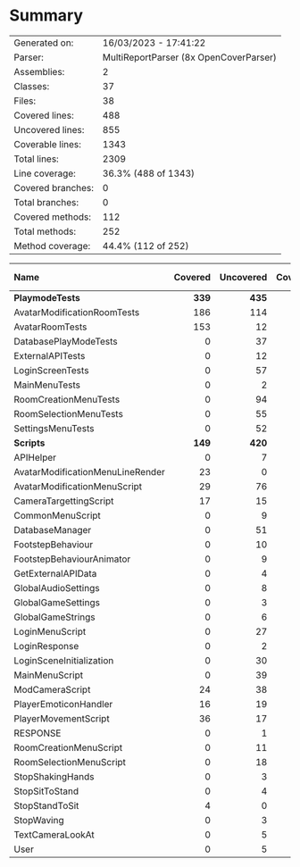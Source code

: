 ﻿# Summary
|||
|:---|:---|
| Generated on: | 16/03/2023 - 17:41:22 |
| Parser: | MultiReportParser (8x OpenCoverParser) |
| Assemblies: | 2 |
| Classes: | 37 |
| Files: | 38 |
| Covered lines: | 488 |
| Uncovered lines: | 855 |
| Coverable lines: | 1343 |
| Total lines: | 2309 |
| Line coverage: | 36.3% (488 of 1343) |
| Covered branches: | 0 |
| Total branches: | 0 |
| Covered methods: | 112 |
| Total methods: | 252 |
| Method coverage: | 44.4% (112 of 252) |

|**Name**|**Covered**|**Uncovered**|**Coverable**|**Total**|**Line coverage**|**Covered**|**Total**|**Branch coverage**|**Covered**|**Total**|**Method coverage**|
|:---|---:|---:|---:|---:|---:|---:|---:|---:|---:|---:|---:|
|**PlaymodeTests**|**339**|**435**|**774**|**1237**|**43.7%**|**0**|**0**|****|**83**|**150**|**55.3%**|
|AvatarModificationRoomTests|186|114|300|327|62%|0|0||62|71|87.3%|
|AvatarRoomTests|153|12|165|259|92.7%|0|0||21|22|95.4%|
|DatabasePlayModeTests|0|37|37|79|0%|0|0||0|4|0%|
|ExternalAPITests|0|12|12|27|0%|0|0||0|2|0%|
|LoginScreenTests|0|57|57|204|0%|0|0||0|10|0%|
|MainMenuTests|0|2|2|13|0%|0|0||0|1|0%|
|RoomCreationMenuTests|0|94|94|144|0%|0|0||0|17|0%|
|RoomSelectionMenuTests|0|55|55|92|0%|0|0||0|10|0%|
|SettingsMenuTests|0|52|52|92|0%|0|0||0|13|0%|
|**Scripts**|**149**|**420**|**569**|**1089**|**26.1%**|**0**|**0**|****|**29**|**102**|**28.4%**|
|APIHelper|0|7|7|19|0%|0|0||0|1|0%|
|AvatarModificationMenuLineRender|23|0|23|41|100%|0|0||3|3|100%|
|AvatarModificationMenuScript|29|76|105|158|27.6%|0|0||9|14|64.2%|
|CameraTargettingScript|17|15|32|68|53.1%|0|0||3|4|75%|
|CommonMenuScript|0|9|9|21|0%|0|0||0|2|0%|
|DatabaseManager|0|51|51|103|0%|0|0||0|12|0%|
|FootstepBehaviour|0|10|10|27|0%|0|0||0|2|0%|
|FootstepBehaviourAnimator|0|9|9|21|0%|0|0||0|2|0%|
|GetExternalAPIData|0|4|4|16|0%|0|0||0|1|0%|
|GlobalAudioSettings|0|8|8|18|0%|0|0||0|3|0%|
|GlobalGameSettings|0|3|3|10|0%|0|0||0|1|0%|
|GlobalGameStrings|0|6|6|12|0%|0|0||0|2|0%|
|LoginMenuScript|0|27|27|48|0%|0|0||0|4|0%|
|LoginResponse|0|2|2|17|0%|0|0||0|4|0%|
|LoginSceneInitialization|0|30|30|70|0%|0|0||0|1|0%|
|MainMenuScript|0|39|39|77|0%|0|0||0|11|0%|
|ModCameraScript|24|38|62|51|38.7%|0|0||6|6|100%|
|PlayerEmoticonHandler|16|19|35|59|45.7%|0|0||4|9|44.4%|
|PlayerMovementScript|36|17|53|99|67.9%|0|0||3|3|100%|
|RESPONSE|0|1|1|17|0%|0|0||0|2|0%|
|RoomCreationMenuScript|0|11|11|28|0%|0|0||0|3|0%|
|RoomSelectionMenuScript|0|18|18|32|0%|0|0||0|6|0%|
|StopShakingHands|0|3|3|11|0%|0|0||0|1|0%|
|StopSitToStand|0|4|4|14|0%|0|0||0|1|0%|
|StopStandToSit|4|0|4|14|100%|0|0||1|1|100%|
|StopWaving|0|3|3|11|0%|0|0||0|1|0%|
|TextCameraLookAt|0|5|5|16|0%|0|0||0|1|0%|
|User|0|5|5|11|0%|0|0||0|1|0%|
